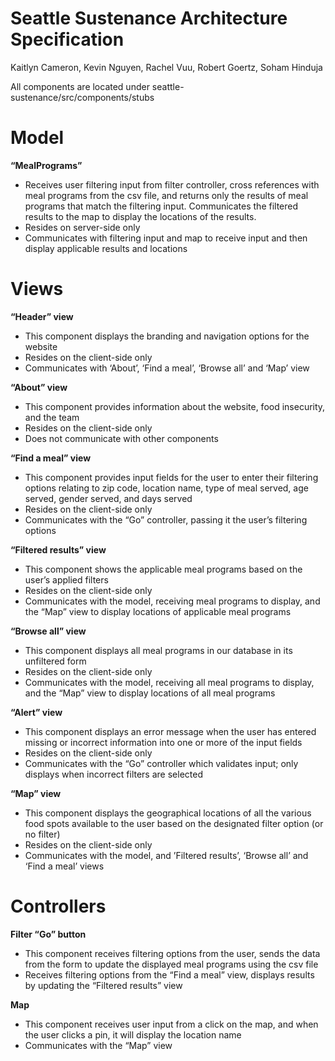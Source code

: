 # Seattle Sustenance Architecture Specification
Kaitlyn Cameron, Kevin Nguyen, Rachel Vuu, Robert Goertz, Soham Hinduja

All components are located under seattle-sustenance/src/components/stubs

# Model
**“MealPrograms”**
- Receives user filtering input from filter controller, cross references with meal programs from the csv file, and returns only the results of meal programs that match the filtering input. Communicates the filtered results to the map to display the locations of the results.
- Resides on server-side only
- Communicates with filtering input and map to receive input and then display applicable results and locations

# Views
**“Header” view**
- This component displays the branding and navigation options for the website
- Resides on the client-side only
- Communicates with ‘About’, ‘Find a meal’, ‘Browse all’ and ‘Map’ view

**“About” view**
- This component provides information about the website, food insecurity, and the team
- Resides on the client-side only
- Does not communicate with other components

**“Find a meal” view**
- This component provides input fields for the user to enter their filtering options relating to zip code, location name, type of meal served, age served, gender served, and days served
- Resides on the client-side only
- Communicates with the “Go” controller, passing it the user’s filtering options

**“Filtered results” view**
- This component shows the applicable meal programs based on the user’s applied filters
- Resides on the client-side only
- Communicates with the model, receiving meal programs to display, and the “Map” view to display locations of applicable meal programs

**“Browse all” view**
- This component displays all meal programs in our database in its unfiltered form
- Resides on the client-side only
- Communicates with the model, receiving all meal programs to display, and the “Map” view to display locations of all meal programs

**“Alert” view**
- This component displays an error message when the user has entered missing or incorrect information into one or more of the input fields 
- Resides on the client-side only
- Communicates with the “Go” controller which validates input; only displays when incorrect filters are selected

**“Map” view**
- This component displays the geographical locations of all the various food spots available to the user based on the designated filter option (or no filter)
- Resides on the client-side only
- Communicates with the model, and ’Filtered results’, ‘Browse all’ and ‘Find a meal’ views

# Controllers
**Filter “Go” button**
- This component receives filtering options from the user, sends the data from the form to update the displayed meal programs using the csv file
- Receives filtering options from the “Find a meal” view, displays results by updating the “Filtered results” view

**Map**
- This component receives user input from a click on the map, and when the user clicks a pin, it will display the location name
- Communicates with the “Map” view
